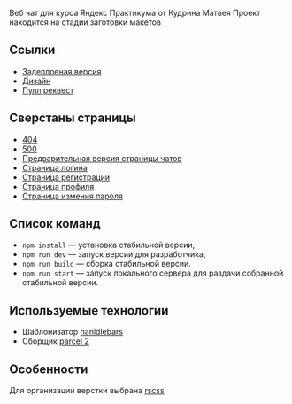 Веб чат для курса Яндекс Практикума от Кудрина Матвея
Проект находится на стадии заготовки макетов
## Ссылки  
- [Задеплоеная версия](https://sleepy-ptolemy-7f8b8b.netlify.app/)
- [Дизайн](https://www.figma.com/file/kGMawcstRVL2dLrNMFusu0/Chat?node-id=0%3A1) 
- [Пулл реквест](https://github.com/KudrinMatvey/middle.messenger.praktikum.yandex/pull/2) 
## Сверстаны страницы 
- [404](static/404.html)
- [500](static/500.html)
- [Предварительная версия страницы чатов](static/chats.html)
- [Страница логина](static/chats.html)
- [Страница регистрации](static/register.html)
- [Страница профиля](static/profile.html)
- [Страница измения пароля](static/profile-edit-password.html)

## Список команд

- `npm install` — установка стабильной версии,
- `npm run dev` — запуск версии для разработчика,
- `npm run build` — сборка стабильной версии.
- `npm run start` — запуск локального сервера для раздачи собранной стабильной версии.

## Используемые технологии
 - Шаблонизатор [hanldlebars](https://handlebarsjs.com/)  
 - Сборщик [parcel 2](https://parceljs.org/)  

## Особенности 
Для организации верстки выбрана [rscss](https://rscss.io/)
